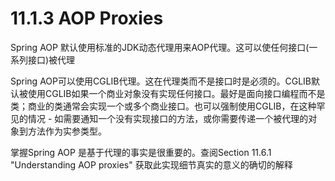 # 11.1.3 AOP Proxies

Spring AOP 默认使用标准的JDK动态代理用来AOP代理。这可以使任何接口\(一系列接口\)被代理

Spring AOP可以使用CGLIB代理。这在代理类而不是接口时是必须的。CGLIB默认被使用CGLIB如果一个商业对象没有实现任何接口。最好是面向接口编程而不是类；商业的类通常会实现一个或多个商业接口。也可以强制使用CGLIB，在这种罕见的情况 - 如需要通知一个没有实现接口的方法，或你需要传递一个被代理的对象到方法作为实参类型。

掌握Spring AOP 是基于代理的事实是很重要的。查阅Section 11.6.1 "Understanding AOP proxies" 获取此实现细节真实的意义的确切的解释

